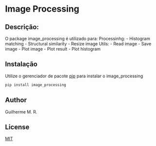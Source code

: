 # Image Processing

## Descrição:
O package image_processing é utilizado para:
	Processinhg:
		- Histogram matching
		- Structural similarity
		- Resize image
	Utils:
		- Read image
		- Save image
		- Plot image
		- Plot result
		- Plot histogram

## Instalação

Utilize o gerenciador de pacote [pip](https://pip.pypa.io/en/stable/) para instalar o image_processing

```bash
pip install image_processing
```

## Author
Guilherme M. R.

## License
[MIT](https://choosealicense.com/licenses/mit/)